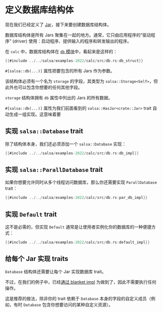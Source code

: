<!-- master#1363d78 --->

# 定义数据库结构体

现在我们已经定义了 [Jar](./jar.md)，接下来要创建数据库结构体。

数据库结构体是所有 Jars 聚集在一起的地方。通常，它只由应用程序的“驱动程序” (driver)
使用：启动程序、提供输入的程序和转发输出的程序。

在 `calc` 中，数据库结构体在 [`db` 模块]中，看起来是这样的：

[`db` 模块]: https://github.com/salsa-rs/salsa/blob/master/calc-example/calc/src/db.rs

```rust
{{#include ../../salsa/examples-2022/calc/src/db.rs:db_struct}}
```

`#[salsa::db(...)]` 属性把要包含的所有 Jars 作为参数。

该结构体必须有一个名为 `storage` 的字段，其类型为 `salsa::Storage<Self>`，但此外也可以包含你想要的任何其他字段。

`storage` 结构体拥有 `db` 属性中列出的 Jars 的所有数据。

`#[salsa::db(...)]` 属性为我们前面看到的 `salsa::HasJar<crate::Jar>` trait 自动生成一组实现。这意味着要

## 实现 `salsa::Database` trait

除了结构体本身，我们还必须添加一个 `salsa::Database` 实现：

```rust
{{#include ../../salsa/examples-2022/calc/src/db.rs:db_impl}}
```

## 实现 `salsa::ParallDatabase` trait

如果你想要允许同时从多个线程访问数据库，那么你还需要实现 `ParallDatabase` trait：

```rust
{{#include ../../salsa/examples-2022/calc/src/db.rs:par_db_impl}}
```

## 实现 `Default` trait

这不是必需的，但实现 `Default` 通常是让使用者实例化你的数据库的一种便捷方式：

```rust
{{#include ../../salsa/examples-2022/calc/src/db.rs:default_impl}}
```

## 给每个 Jar 实现 traits

`Database` 结构体还需要让每个 Jar 实现数据库 trait。

不过，在我们的例子中，已经[通过 blanket impl] 为做到了，因此不需要执行任何操作。

这是推荐的做法，除非你的 trait 依赖于 `Database` 本身的字段的自定义成员（例如，有时 `Database` 包含你想要访问的某种自定义资源）。

[通过 blanket impl]: jar.html#给-jar-实现数据库-trait
